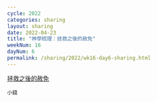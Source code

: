 ```yaml
---
cycle: 2022
categories: sharing
layout: sharing
date: 2022-04-23
title: "神學梳理：拯救之後的赦免"
weekNum: 16
dayNum: 6
permalink: /sharing/2022/wk16-day6-sharing.html
---
```


[拯救之後的赦免](https://eccseattle.github.io/media/sharing/2022/wk016/2022-04-23-bin.m4a)

`小錢`
